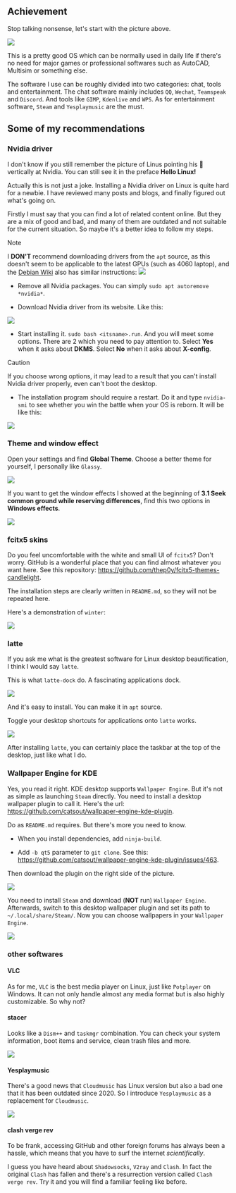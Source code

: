## Achievement
Stop talking nonsense, let's start with the picture above.

![](/assets/Linux/3.2%20Decorate%20your%20own%20garden/1.png)

This is a pretty good OS which can be normally used in daily life if there's no need for major games or professional softwares such as AutoCAD, Multisim or something else.

The software I use can be roughly divided into two categories: chat, tools and entertainment. The chat software mainly includes `QQ`, `Wechat`, `Teamspeak` and `Discord`. And tools like `GIMP`, `Kdenlive` and `WPS`. As for entertainment software, `Steam` and `Yesplaymusic` are the must.

## Some of my recommendations

### Nvidia driver
I don't know if you still remember the picture of Linus pointing his 🖕 vertically at Nvidia. You can still see it in the preface **Hello Linux!**

Actually this is not just a joke. Installing a Nvidia driver on Linux is quite hard for a newbie. I have reviewed many posts and blogs, and finally figured out what's going on.

Firstly I must say that you can find a lot of related content online. But they are a mix of good and bad, and many of them are outdated and not suitable for the current situation. So maybe it's a better idea to follow my steps.
>[!NOTE]
> I **DON'T** recommend downloading drivers from the `apt` source, as this doesn't seem to be applicable to the latest GPUs (such as 4060 laptop), and the [Debian Wiki](https://wiki.debian.org/NvidiaGraphicsDrivers) also has similar instructions:
>![](/assets/Linux/3.2%20Decorate%20your%20own%20garden/2.png)


- Remove all Nvidia packages. You can simply `sudo apt autoremove *nvidia*`.

- Download Nvidia driver from its website. Like this:

![](/assets/Linux/3.2%20Decorate%20your%20own%20garden/3.png)

- Start installing it. `sudo bash <itsname>.run`. And you will meet some options. There are 2 which you need to pay attention to. Select **Yes** when it asks about **DKMS**. Select **No** when it asks about **X-config**.

>[!CAUTION]
> If you choose wrong options, it may lead to a result that you can't install Nvidia driver properly, even can't boot the desktop.

- The installation program should require a restart. Do it and type `nvidia-smi` to see whether you win the battle when your OS is reborn. It will be like this:

![](/assets/Linux/3.2%20Decorate%20your%20own%20garden/4.png)

### Theme and window effect
Open your settings and find **Global Theme**. Choose a better theme for yourself, I personally like `Glassy`.

![](/assets/Linux/3.2%20Decorate%20your%20own%20garden/5.png)

If you want to get the window effects I showed at the beginning of **3.1 Seek common ground while reserving differences**, find this two options in **Windows effects**.

![](/assets/Linux/3.2%20Decorate%20your%20own%20garden/6.png)

### fcitx5 skins
Do you feel uncomfortable with the white and small UI of `fcitx5`? Don't worry. GitHub is a wonderful place that you can find almost whatever you want here. See this repository: https://github.com/thep0y/fcitx5-themes-candlelight.

The installation steps are clearly written in `README.md`, so they will not be repeated here.

Here's a demonstration of `winter`:

![](/assets/Linux/3.2%20Decorate%20your%20own%20garden/7.png)

### latte
If you ask me what is the greatest software for Linux desktop beautification, I think I would say `latte`.

This is what `latte-dock` do. A fascinating applications dock.

![](/assets/Linux/3.2%20Decorate%20your%20own%20garden/8.png)

And it's easy to install. You can make it in `apt` source.

Toggle your desktop shortcuts for applications onto `latte` works.

![](/assets/Linux/3.2%20Decorate%20your%20own%20garden/9.png)

After installing `latte`, you can certainly place the taskbar at the top of the desktop, just like what I do.

### Wallpaper Engine for KDE
Yes, you read it right. KDE desktop supports `Wallpaper Engine`. But it's not as simple as launching `Steam` directly. You need to install a desktop wallpaper plugin to call it. Here's the url: https://github.com/catsout/wallpaper-engine-kde-plugin.

Do as `README.md` requires. But there's more you need to know.

- When you install dependencies, add `ninja-build`.

- Add `-b qt5` parameter to `git clone`. See this: https://github.com/catsout/wallpaper-engine-kde-plugin/issues/463.

Then download the plugin on the right side of the picture.

![](/assets/Linux/3.2%20Decorate%20your%20own%20garden/10.png)

You need to install `Steam` and download (**NOT** run) `Wallpaper Engine`. Afterwards, switch to this desktop wallpaper plugin and set its path to `~/.local/share/Steam/`. Now you can choose wallpapers in your `Wallpaper Engine`.

![](/assets/Linux/3.2%20Decorate%20your%20own%20garden/11.png)

### other softwares

#### VLC
As for me, `VLC` is the best media player on Linux, just like `Potplayer` on Windows. It can not only handle almost any media format but is also highly customizable. So why not?

#### stacer
Looks like a `Dism++` and `taskmgr` combination. You can check your system information, boot items and service, clean trash files and more.

![](/assets/Linux/3.2%20Decorate%20your%20own%20garden/12.png)

#### Yesplaymusic
There's a good news that `Cloudmusic` has Linux version but also a bad one that it has been outdated since 2020. So I introduce `Yesplaymusic` as a replacement for `Cloudmusic`.

![](/assets/Linux/3.2%20Decorate%20your%20own%20garden/13.png)

#### clash verge rev
To be frank, accessing GitHub and other foreign forums has always been a hassle, which means that you have to surf the internet *scientifically*.

I guess you have heard about `Shadowsocks`, `V2ray` and `Clash`. In fact the original `Clash` has fallen and there's a resurrection version called `Clash verge rev`. Try it and you will find a familiar feeling like before.